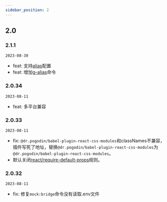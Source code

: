 ```yaml
---
sidebar_position: 2
---
```


## 2.0

### 2.1.1

`2023-08-30`

- feat: 支持[alias](/docs/guides/config#alias)配置
- feat: 增加[g-alias](/docs/guides/command#g-alias)命令

### 2.0.34

`2023-08-11`

- feat: 多平台兼容

### 2.0.33

`2023-08-11`

- fix: `@dr.pogodin/babel-plugin-react-css-modules`和classNames不兼容，插件写死了地址，替换`@dr.pogodin/babel-plugin-react-css-modules`为`@dr.pogodin/babel-plugin-react-css-modules`。
- 默认关闭[react/require-default-props](https://github.com/jsx-eslint/eslint-plugin-react/blob/master/docs/rules/require-default-props.md)规则。

### 2.0.32

`2023-08-11`

- fix: 修复`mock:bridge`命令没有读取.env文件
